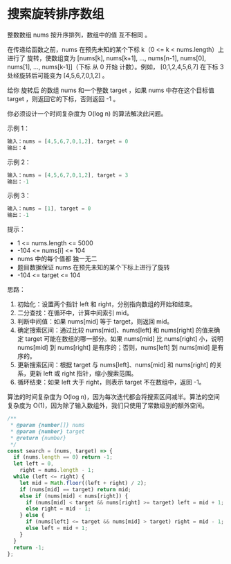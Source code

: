 # 搜索旋转排序数组

整数数组 nums 按升序排列，数组中的值 互不相同 。

在传递给函数之前，nums 在预先未知的某个下标 k（0 <= k < nums.length）上进行了 旋转，使数组变为 [nums[k], nums[k+1], ..., nums[n-1], nums[0], nums[1], ..., nums[k-1]]（下标 从 0 开始 计数）。例如， [0,1,2,4,5,6,7] 在下标 3 处经旋转后可能变为 [4,5,6,7,0,1,2] 。

给你 旋转后 的数组 nums 和一个整数 target ，如果 nums 中存在这个目标值 target ，则返回它的下标，否则返回 -1 。

你必须设计一个时间复杂度为 O(log n) 的算法解决此问题。

示例 1：

```js
输入：nums = [4,5,6,7,0,1,2], target = 0
输出：4
```

示例 2：

```js
输入：nums = [4,5,6,7,0,1,2], target = 3
输出：-1
```

示例 3：

```js
输入：nums = [1], target = 0
输出：-1
```

提示：

- 1 <= nums.length <= 5000
- -104 <= nums[i] <= 104
- nums 中的每个值都 独一无二
- 题目数据保证 nums 在预先未知的某个下标上进行了旋转
- -104 <= target <= 104

思路：

1. 初始化：设置两个指针 left 和 right，分别指向数组的开始和结束。
2. 二分查找：在循环中，计算中间索引 mid。
3. 判断中间值：如果 nums[mid] 等于 target，则返回 mid。
4. 确定搜索区间：通过比较 nums[mid]、nums[left] 和 nums[right] 的值来确定 target 可能在数组的哪一部分。如果 nums[mid] 比 nums[right] 小，说明 nums[mid] 到 nums[right] 是有序的；否则，nums[left] 到 nums[mid] 是有序的。
5. 更新搜索区间：根据 target 与 nums[left]、nums[mid] 和 nums[right] 的关系，更新 left 或 right 指针，缩小搜索范围。
6. 循环结束：如果 left 大于 right，则表示 target 不在数组中，返回 -1。

算法的时间复杂度为 O(log n)，因为每次迭代都会将搜索区间减半。算法的空间复杂度为 O(1)，因为除了输入数组外，我们只使用了常数级别的额外空间。

```js
/**
 * @param {number[]} nums
 * @param {number} target
 * @return {number}
 */
const search = (nums, target) => {
  if (nums.length == 0) return -1;
  let left = 0,
    right = nums.length - 1;
  while (left <= right) {
    let mid = Math.floor((left + right) / 2);
    if (nums[mid] == target) return mid;
    else if (nums[mid] < nums[right]) {
      if (nums[mid] < target && nums[right] >= target) left = mid + 1;
      else right = mid - 1;
    } else {
      if (nums[left] <= target && nums[mid] > target) right = mid - 1;
      else left = mid + 1;
    }
  }
  return -1;
};
```
